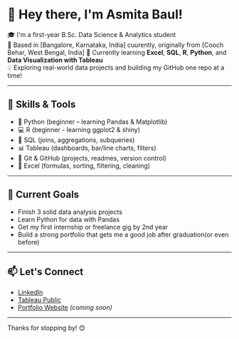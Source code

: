 # 👋 Hey there, I'm Asmita Baul!

🎓 I'm a first-year B.Sc. Data Science & Analytics student  
📍 Based in [Bangalore, Karnataka, India] cuurently, originally from [Cooch Behar, West Bengal, India] 
 🚀 Currently learning **Excel**, **SQL**, **R**, **Python**, and **Data Visualization with Tableau**  
💡 Exploring real-world data projects and building my GitHub one repo at a time!

---

## 🔧 Skills & Tools

- 🐍 Python (beginner – learning Pandas & Matplotlib)
- 💻 R (beginner - learning ggplot2 & shiny)
- 🧠 SQL (joins, aggregations, subqueries)
- 📊 Tableau (dashboards, bar/line charts, filters)
- 📁 Git & GitHub (projects, readmes, version control)
- 📝 Excel (formulas, sorting, filtering, cleaning)

---

## 🌱 Current Goals

- Finish 3 solid data analysis projects
- Learn Python for data with Pandas
- Get my first internship or freelance gig by 2nd year
- Build a strong portfolio that gets me a good job after graduation(or even before)

---

## 📫 Let's Connect

- [LinkedIn](https://www.linkedin.com/in/asmita-baul-978207318/)
- [Tableau Public](https://public.tableau.com/app/profile/asmita.baul)
- [Portfolio Website](#) *(coming soon)*

---

Thanks for stopping by! 😊
